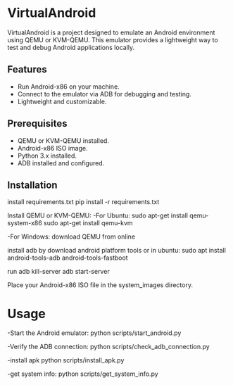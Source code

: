 # VirtualAndroid

VirtualAndroid is a project designed to emulate an Android environment using QEMU or KVM-QEMU. This emulator provides a lightweight way to test and debug Android applications locally.

## Features

- Run Android-x86 on your machine.
- Connect to the emulator via ADB for debugging and testing.
- Lightweight and customizable.

## Prerequisites

- QEMU or KVM-QEMU installed.
- Android-x86 ISO image.
- Python 3.x installed.
- ADB installed and configured.

## Installation

install requirements.txt
pip install -r requirements.txt

Install QEMU or KVM-QEMU:
-For Ubuntu:
  sudo apt-get install qemu-system-x86
  sudo apt-get install qemu-kvm

-For Windows:
  download QEMU from online

install adb by download android platform tools or in ubuntu: sudo apt install android-tools-adb android-tools-fastboot

run adb kill-server
adb start-server

Place your Android-x86 ISO file in the system_images directory.

# Usage
-Start the Android emulator:
  python scripts/start_android.py

-Verify the ADB connection:
  python scripts/check_adb_connection.py

-install apk
  python scripts/install_apk.py

-get system info:
  python scripts/get_system_info.py






